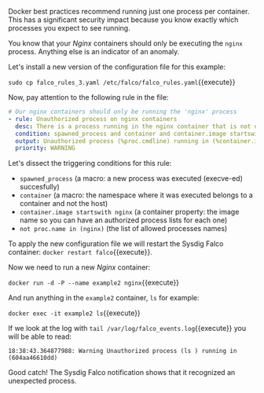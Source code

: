 Docker best practices recommend running just one process per container. This has a significant security impact because you know exactly which processes you expect to see running.

You know that your _Nginx_ containers should only be executing the `nginx` process. Anything else is an indicator of an anomaly.

Let's install a new version of the configuration file for this example:

`sudo cp falco_rules_3.yaml /etc/falco/falco_rules.yaml`{{execute}}

Now, pay attention to the following rule in the file:

```yaml
# Our nginx containers should only be running the 'nginx' process
- rule: Unauthorized process on nginx containers
  desc: There is a process running in the nginx container that is not described in the template
  condition: spawned_process and container and container.image startswith nginx and not proc.name in (nginx)
  output: Unauthorized process (%proc.cmdline) running in (%container.id)
  priority: WARNING
```

Let's dissect the triggering conditions for this rule:

- `spawned_process` (a macro: a new process was executed (execve-ed) succesfully)
- `container` (a macro: the namespace where it was executed belongs to a container and not the host)
- `container.image startswith nginx` (a container property: the image name so you can have an authorized process lists for each one)
- `not proc.name in (nginx)` (the list of allowed processes names)

To apply the new configuration file we will restart the Sysdig Falco container: `docker restart falco`{{execute}}.

Now we need to run a new _Nginx_ container:

`docker run -d -P --name example2 nginx`{{execute}}

And run anything in the `example2` container, `ls` for example:

`docker exec -it example2 ls`{{execute}}

If we look at the log with `tail /var/log/falco_events.log`{{execute}} you will be able to read:

```log
18:38:43.364877988: Warning Unauthorized process (ls ) running in (604aa46610dd)
```

Good catch! The Sysdig Falco notification shows that it recognized an unexpected process.

